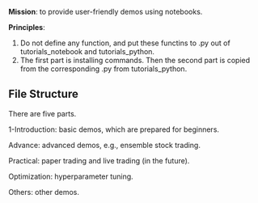 **Mission**: to provide user-friendly demos using notebooks. 

**Principles**: 

1) Do not define any function, and put these functins to .py out of tutorials_notebook and tutorials_python.
2) The first part is installing commands. Then the second part is copied from the corresponding .py from tutorials_python.

## File Structure

There are five parts.

1-Introduction: basic demos, which are prepared for beginners.

Advance: advanced demos, e.g., ensemble stock trading.

Practical: paper trading and live trading (in the future).

Optimization: hyperparameter tuning.

Others: other demos.



